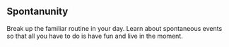 ## Spontanunity

Break up the familiar routine in your day. Learn about spontaneous events so that all you have to do is have fun and live in the moment.